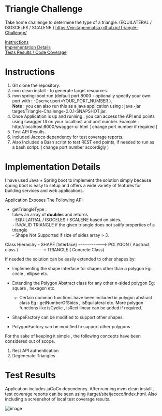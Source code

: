 # Triangle Challenge  
Take home challenge to determine the type of a triangle. (EQUILATERAL / ISOSCELES / SCALENE )
https://vinitapenmatsa.github.io/Triangle-Challenge/

[Instructions](#instructions)<br>
[Implementation Details](#implementation-details)<br>
[Tests Results / Code Coverage](#test-results)<br>


# Instructions

1. Git clone the repository.<br>
2. mvn clean install - to generate target resources.<br>
3. mvn spring-boot:run (default port 8000 - optionally specify your own port with : -Dserver.port=YOUR_PORT_NUMBER ).<br>
   <b>Note</b> : you can also run this as a java application using : java -jar target/Triangle-Challenge-0.0.1-SNAPSHOT.jar.
4. Once Application is up and running , you can access the API end points using swagger UI on your localhost and port number.
   Example : http://localhost:8000/swagger-ui.html  ( change port number if required )
5. Test API Results.
6. Included Jacoco dependency for test coverage reports.
7. Also Included a Bash script to test REST end points, if needed to run as a bash script. ( change port number accordigly )

# Implementation Details

I have used Java + Spring boot to implement the solution simply because spring boot is easy to setup and offers a wide variety of features for building services and web applications.<br>

Application Exposes The Following API<br>
- getTriangleType :<br>
  takes an array of <b>doubles</b> and returns <br>
      - EQUILATRAL / ISOCELES / SCALENE based on sides.<br>
      - INVALID TRIANGLE if the given triangle does not satify properties of a triangle<br>
      - Shape Not Supported if size of sides array > 3.<br>
      
Class Hierarchy - SHAPE (Interface) ------------> POLYGON ( Abstract class ) -----------> TRIANGLE ( Concrete Class)

If needed the solution can be easily extended to other shapes by:
 - Implementing the shape interface for shapes other than a polygon Eg: circle , ellipse etc.<br>
 - Extending the Polygon Abstract class for any other n-sided polygon Eg: square , hexagon etc.<br>
      * Certain common functions have been included in polygon abstract class Eg : getNumberOfSides , isEquilateral etc. More polygon functions like isCyclic , isRectilinear can be added if required.
 
 - ShapeFactory can be modified to support other shapes.<br>
 - PolygonFactory can be modified to support other polygons.<br>
 
 For the sake of keeping it simple , the following concepts have been considered out of scope.
 1. Rest API authentication
 2. Degenerate Triangles

# Test Results

Application includes jaCoCo dependency. After running mvm clean install , test coverage reports can be seen using /target/site/jacoco/index.html. Also including a screenshot of local test coverage results.

![image](https://user-images.githubusercontent.com/40624041/41991600-9c8f1b14-7a63-11e8-9919-7c7e695fdf58.png)

